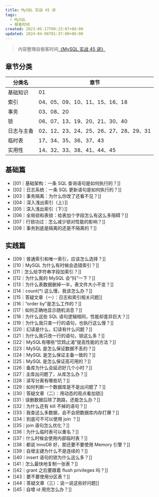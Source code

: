 ```yaml
---
title: MySQL 实战 45 讲
tags:
  - MySQL
  - 极客时间
created: 2023-05-17T09:23:07+08:00
updated: 2024-04-06T01:37:00+08:00
---
```


> 内容整理自极客时间[《MySQL 实战 45 讲》](https://time.geekbang.org/column/intro/100020801)

## 章节分类

| 分类名     | 章节                                   |
| ---------- | -------------------------------------- |
| 基础知识   | 01                                     |
| 索引       | 04、05、09、10、11、15、16、18         |
| 事务       | 03、08、20                             |
| 锁         | 06、07、13、19、20、21、30、40         |
| 日志与主备 | 02、12、23、24、25、26、27、28、29、31 |
| 临时表     | 17、34、35、36、37、43                 |
| 实用性     | 14、32、33、38、41、44、45             |

## 基础篇

- [[01｜基础架构：一条 SQL 查询语句是如何执行的？]]
- [[02｜日志系统：一条 SQL 更新语句是如何执行的？]]
- [[03｜事务隔离：为什么你改了还看不见？]]
- [[04｜深入浅出索引（上）]]
- [[05｜深入浅出索引（下）]]
- [[06｜全局锁和表锁：给表加个字段怎么有这么多阻碍？]]
- [[07｜行锁功过：怎么减少锁对性能的影响？]]
- [[08｜事务到底是隔离的还是不隔离的？]]

## 实践篇

- [[09｜普通索引和唯一索引，应该怎么选择？]]
- [[10｜MySQL 为什么有时候会选错索引？]]
- [[11｜怎么给字符串字段加索引？]]
- [[12｜为什么我的 MySQL 会“抖”一下？]]
- [[13｜为什么表数据删掉一半，表文件大小不变？]]
- [[14｜count(*) 这么慢，我该怎么办？]]
- [[15｜答疑文章（一）：日志和索引相关问题]]
- [[16｜“order by”是怎么工作的？]]
- [[17｜如何正确地显示随机消息？]]
- [[18｜为什么这些 SQL 语句逻辑相同，性能却差异巨大？]]
- [[19｜为什么我只查一行的语句，也执行这么慢？]]
- [[20｜幻读是什么，幻读有什么问题？]]
- [[21｜为什么我只改一行的语句，锁这么多？]]
- [[22｜MySQL有哪些“饮鸩止渴”提高性能的方法？]]
- [[23｜MySQL 是怎么保证数据不丢的？]]
- [[24｜MySQL 是怎么保证主备一致的？]]
- [[25｜MySQL 是怎么保证高可用的？]]
- [[26｜备库为什么会延迟好几个小时？]]
- [[27｜主库出问题了，从库怎么办？]]
- [[28｜读写分离有哪些坑？]]
- [[29｜如何判断一个数据库是不是出问题了？]]
- [[30｜答疑文章（二）：用动态的观点看加锁]]
- [[31｜误删数据后除了跑路，还能怎么办？]]
- [[32｜为什么还有 kill 不掉的语句？]]
- [[33｜我查这么多数据，会不会把数据库内存打爆？]]
- [[34｜到底可不可以使用 join ？]]
- [[35｜join 语句怎么优化？]]
- [[36｜为什么临时表可以重名？]]
- [[37｜什么时候会使用内部临时表？]]
- [[38｜都说 InnoDB 好，那还要不要使用 Memory 引擎？]]
- [[39｜自增主键为什么不是连续的？]]
- [[40｜insert 语句的锁为什么这么多？]]
- [[41｜怎么最快地复制一张表？]]
- [[42｜grant 之后要跟着 flush privileges 吗？]]
- [[43｜要不要使用分区表？]]
- [[44｜答疑文章（三）：说一说这些好问题]]
- [[45｜自增 id 用完怎么办？]]
